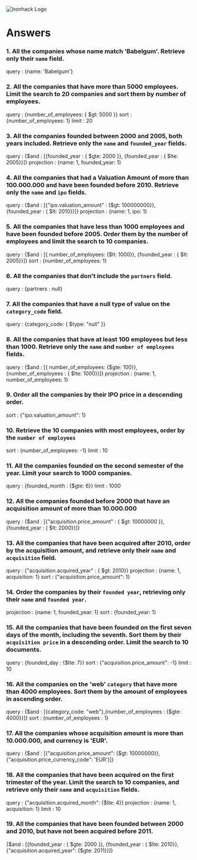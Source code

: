 ![Ironhack Logo](https://i.imgur.com/1QgrNNw.png)

# Answers

### 1. All the companies whose name match 'Babelgum'. Retrieve only their `name` field.

query : {name: 'Babelgum'}

### 2. All the companies that have more than 5000 employees. Limit the search to 20 companies and sort them by **number of employees**.

query : {number_of_employees: { $gt: 5000 }}
sort : {number_of_employees: 1}
limit : 20

### 3. All the companies founded between 2000 and 2005, both years included. Retrieve only the `name` and `founded_year` fields.

query : {$and : [{founded_year : { $gte: 2000 }}, {founded_year : { $lte: 2005}}]}
projection : {name: 1, founded_year: 1}

### 4. All the companies that had a Valuation Amount of more than 100.000.000 and have been founded before 2010. Retrieve only the `name` and `ipo` fields.

query : {$and : [{"ipo.valuation_amount" : {$gt: 100000000}}, {founded_year : { $lt: 2010}}]}
projection : {name: 1, ipo: 1}

### 5. All the companies that have less than 1000 employees and have been founded before 2005. Order them by the number of employees and limit the search to 10 companies.

query : {$and : [{ number_of_employees: {$lt: 1000}}, {founded_year : { $lt: 2005}}]}
sort : {number_of_employees: 1}

### 6. All the companies that don't include the `partners` field.

query : {partners : null}

### 7. All the companies that have a null type of value on the `category_code` field.

query : {category_code: { $type: "null" }}

### 8. All the companies that have at least 100 employees but less than 1000. Retrieve only the `name` and `number of employees` fields.

query : {$and : [{ number_of_employees: {$gte: 100}}, {number_of_employees : { $lte: 1000}}]}
projection :  {name: 1, number_of_employees: 1}

### 9. Order all the companies by their IPO price in a descending order.

sort : {"ipo.valuation_amount": 1}

### 10. Retrieve the 10 companies with most employees, order by the `number of employees`

sort : {number_of_employees: -1}
limit : 10 

### 11. All the companies founded on the second semester of the year. Limit your search to 1000 companies.

query : {founded_month : {$gte: 6}}
limit : 1000

### 12. All the companies founded before 2000 that have an acquisition amount of more than 10.000.000

query : {$and : [{"acquisition.price_amount" : { $gt: 10000000 }}, {founded_year : { $lt: 2000}}]}

### 13. All the companies that have been acquired after 2010, order by the acquisition amount, and retrieve only their `name` and `acquisition` field.

query : {"acquisition.acquired_year" : { $gt: 2010}}
projection : {name: 1, acquisition: 1}
sort : {"acquisition.price_amount": 1}

### 14. Order the companies by their `founded year`, retrieving only their `name` and `founded year`.

projection : {name: 1, founded_year: 1}
sort : {founded_year: 1}

### 15. All the companies that have been founded on the first seven days of the month, including the seventh. Sort them by their `acquisition price` in a descending order. Limit the search to 10 documents.

query : {founded_day : {$lte: 7}}
sort : {"acquisition.price_amount": -1}
limit : 10

### 16. All the companies on the 'web' `category` that have more than 4000 employees. Sort them by the amount of employees in ascending order.

query : {$and : [{category_code: "web"},{number_of_employees : {$gte: 4000}}]}
sort : {number_of_employees : 1}

### 17. All the companies whose acquisition amount is more than 10.000.000, and currency is 'EUR'.

query : {$and : [{"acquisition.price_amount": {$gt: 10000000}},{"acquisition.price_currency_code": 'EUR'}]}

### 18. All the companies that have been acquired on the first trimester of the year. Limit the search to 10 companies, and retrieve only their `name` and `acquisition` fields.

query : {"acquisition.acquired_month": {$lte: 4}}
projection : {name: 1, acquisition: 1}
limit : 10

### 19. All the companies that have been founded between 2000 and 2010, but have not been acquired before 2011.

{$and : [{founded_year : { $gte: 2000 }}, {founded_year : { $lte: 2010}}, {"acquisition.acquired_year": {$gte: 2011}}]}